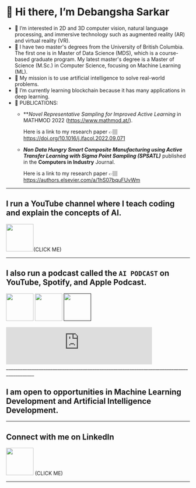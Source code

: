 # 👋 Hi there, I’m Debangsha Sarkar

- 👀 I’m interested in 2D and 3D computer vision, natural language processing, and immersive technology such as augmented reality (AR) and virtual reality (VR).
- 💼 I have two master's degrees from the University of British Columbia. The first one is in Master of Data Science (MDS), which is a course-based graduate program. My latest master's degree is a Master of Science (M.Sc.) in Computer Science, focusing on Machine Learning (ML).
- 🧐 My mission is to use artificial intelligence to solve real-world problems.
- 🌱 I’m currently learning blockchain because it has many applications in deep learning. 
- 🧾 PUBLICATIONS:
  - ***Novel Representative Sampling for Improved Active Learning* in MATHMOD 2022 (https://www.mathmod.at/).
    
    Here is a link to my research paper 👉🏽 https://doi.org/10.1016/j.ifacol.2022.09.071
    
  - ***Non Data Hungry Smart Composite Manufacturing using Active Transfer Learning with Sigma Point Sampling (SPSATL)*** published in      the **Computers in Industry** Journal.
    
    Here is a link to my research paper 👉🏽 https://authors.elsevier.com/a/1hS07bquFUvWm

__________________________________________________________________________________________

## I run a YouTube channel where I teach coding and explain the concepts of AI. 
[<img src="https://www.freepnglogos.com/uploads/youtube-vector-logo-png-9.png" width="75" height="75">](https://www.youtube.com/@artificialliai)(CLICK ME) 
__________________________________________________________________________________________

## I also run a podcast called the `AI PODCAST` on YouTube, Spotify, and Apple Podcast.

[<img src="https://www.freepnglogos.com/uploads/youtube-vector-logo-png-9.png" width="75" height="75">](https://youtube.com/playlist?list=PLV9VnT1svgQTRrlf_GopP0JiSUIpzOtjr) [<img src="https://seeklogo.com/images/A/apple-podcast-logo-0CF661058F-seeklogo.com.png" width="75" height="75">](https://podcasts.apple.com/us/podcast/ai-podcast/id1689350103) [<img src="https://www.pngmart.com/files/22/Spotify-Logo-PNG-Transparent.png" width="75" height="75">]()
<iframe src="https://podcasters.spotify.com/pod/show/debangsha-sarkar/embed" height="102px" width="400px" frameborder="0" scrolling="no"></iframe>
__________________________________________________________________________________________

## I am open to opportunities in **Machine Learning Development** and **Artificial Intelligence Development**.
__________________________________________________________________________________________

## Connect with me on LinkedIn
[<img src="https://image.similarpng.com/very-thumbnail/2020/05/Beautiful-Linkedin-logo-PNG.png" width="75" height="75">](https://www.linkedin.com/in/debangsha-sarkar/) (CLICK ME) 

__________________________________________________________________________________________
<!---
Debangsha1992/Debangsha1992 is a ✨ special ✨ repository because its `README.md` (this file) appears on your GitHub profile.
You can click the Preview link to take a look at your changes.
--->
